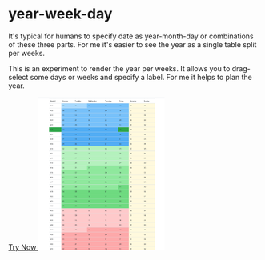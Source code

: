 # year-week-day

It's typical for humans to specify date as year-month-day or combinations of these three parts. For me it's easier to
see the year as a single table split per weeks.

This is an experiment to render the year per weeks. It allows you to drag-select some days or weeks and specify a label.
For me it helps to plan the year.

<a href="https://spidgorny.github.io/year-week-day/" style="margin-bottom: 2em;">
    Try Now
</a>


<img src="docs/assets/preview.png" width="50%"/>
